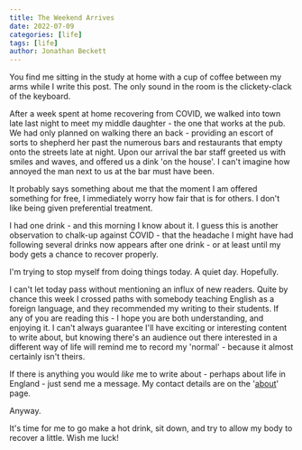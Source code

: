 ```yaml
---
title: The Weekend Arrives
date: 2022-07-09
categories: [life]
tags: [life]
author: Jonathan Beckett
---
```


You find me sitting in the study at home with a cup of coffee between my arms while I write this post. The only sound in the room is the clickety-clack of the keyboard.

After a week spent at home recovering from COVID, we walked into town late last night to meet my middle daughter - the one that works at the pub. We had only planned on walking there an back - providing an escort of sorts to shepherd her past the numerous bars and restaurants that empty onto the streets late at night. Upon our arrival the bar staff greeted us with smiles and waves, and offered us a dink 'on the house'. I can't imagine how annoyed the man next to us at the bar must have been.

It probably says something about me that the moment I am offered something for free, I immediately worry how fair that is for others. I don't like being given preferential treatment.

I had one drink - and this morning I know about it. I guess this is another observation to chalk-up against COVID - that the headache I might have had following several drinks now appears after one drink - or at least until my body gets a chance to recover properly.

I'm trying to stop myself from doing things today. A quiet day. Hopefully.

I can't let today pass without mentioning an influx of new readers. Quite by chance this week I crossed paths with somebody teaching English as a foreign language, and they recommended my writing to their students. If any of you are reading this - I hope you are both understanding, and enjoying it. I can't always guarantee I'll have exciting or interesting content to write about, but knowing there's an audience out there interested in a different way of life will remind me to record my 'normal' - because it almost certainly isn't theirs.

If there is anything you would *like* me to write about - perhaps about life in England - just send me a message. My contact details are on the '[about](https://jonathanwrotethis.substack.com/about)' page.

Anyway.

It's time for me to go make a hot drink, sit down, and try to allow my body to recover a little. Wish me luck!